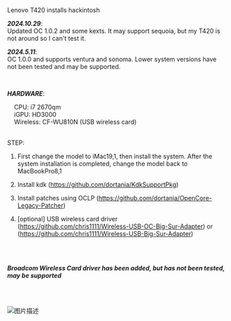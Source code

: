 Lenovo T420 installs hackintosh<br />

_**2024.10.29**_:<br />
Updated OC 1.0.2 and some kexts. It may support sequoia, but my T420 is not around so I can't test it.<br />

_**2024.5.11**_:<br />
OC 1.0.0 and supports ventura and sonoma. Lower system versions have not been tested and may be supported.<br />

<br />

_**HARDWARE**_:<br />

&nbsp;&nbsp;&nbsp;&nbsp;CPU: i7 2670qm<br />
&nbsp;&nbsp;&nbsp;&nbsp;iGPU: HD3000<br />
&nbsp;&nbsp;&nbsp;&nbsp;Wireless: CF-WU810N (USB wireless card)<br />

<br />
STEP:<br />

1. First change the model to iMac19,1, then install the system. After the system installation is completed, change the model back to MacBookPro8,1<br />

2. Install kdk (https://github.com/dortania/KdkSupportPkg)<br />

3. Install patches using OCLP (https://github.com/dortania/OpenCore-Legacy-Patcher)<br />

4. [optional] USB wireless card driver (https://github.com/chris1111/Wireless-USB-OC-Big-Sur-Adapter) or (https://github.com/chris1111/Wireless-USB-Big-Sur-Adapter)<br />

<br />
<br />

_**Broadcom Wireless Card driver has been added, but has not been tested, may be supported**_<br />

<br />
<br />

![图片描述](img/img.png)
